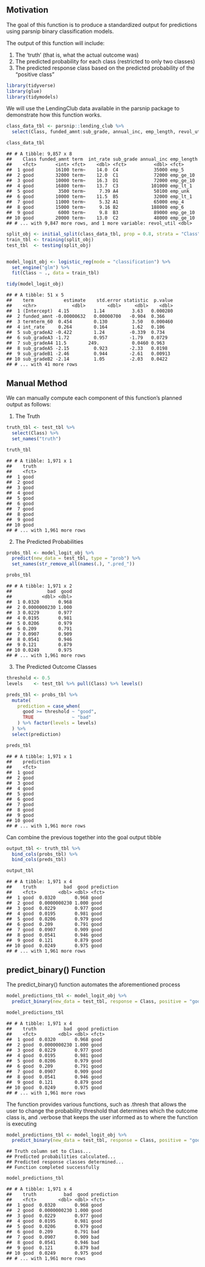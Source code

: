 
## Motivation

The goal of this function is to produce a standardized output for
predictions using parsnip binary classification models.

The output of this function will include:

1.  The ‘truth’ (that is, what the actual outcome was)
2.  The predicted probability for each class (restricted to only two
    classes)
3.  The predicted response class based on the predicted probability of
    the “positive class”

<!-- end list -->

``` r
library(tidyverse)
library(glue)
library(tidymodels)
```

We will use the LendingClub data available in the parsnip package to
demonstrate how this function works.

``` r
class_data_tbl <- parsnip::lending_club %>%
  select(Class, funded_amnt:sub_grade, annual_inc, emp_length, revol_util)

class_data_tbl
```

    ## # A tibble: 9,857 x 8
    ##    Class funded_amnt term  int_rate sub_grade annual_inc emp_length
    ##    <fct>       <int> <fct>    <dbl> <fct>          <dbl> <fct>     
    ##  1 good        16100 term~    14.0  C4             35000 emp_5     
    ##  2 good        32000 term~    12.0  C1             72000 emp_ge_10 
    ##  3 good        10000 term~    16.3  D1             72000 emp_ge_10 
    ##  4 good        16800 term~    13.7  C3            101000 emp_lt_1  
    ##  5 good         3500 term~     7.39 A4             50100 emp_unk   
    ##  6 good        10000 term~    11.5  B5             32000 emp_lt_1  
    ##  7 good        11000 term~     5.32 A1             65000 emp_4     
    ##  8 good        15000 term~     9.16 B2            188000 emp_6     
    ##  9 good         6000 term~     9.8  B3             89000 emp_ge_10 
    ## 10 good        20000 term~    13.0  C2             48000 emp_ge_10 
    ## # ... with 9,847 more rows, and 1 more variable: revol_util <dbl>

``` r
split_obj <- initial_split(class_data_tbl, prop = 0.8, strata = "Class")
train_tbl <- training(split_obj)
test_tbl  <- testing(split_obj)


model_logit_obj <- logistic_reg(mode = "classification") %>%
  set_engine("glm") %>%
  fit(Class ~ ., data = train_tbl)

tidy(model_logit_obj)
```

    ## # A tibble: 51 x 5
    ##    term           estimate    std.error statistic  p.value
    ##    <chr>             <dbl>        <dbl>     <dbl>    <dbl>
    ##  1 (Intercept)  4.15         1.14          3.63   0.000280
    ##  2 funded_amnt -0.00000632   0.00000700   -0.904  0.366   
    ##  3 termterm_60  0.454        0.130         3.50   0.000460
    ##  4 int_rate     0.264        0.164         1.62   0.106   
    ##  5 sub_gradeA2 -0.422        1.24         -0.339  0.734   
    ##  6 sub_gradeA3 -1.72         0.957        -1.79   0.0729  
    ##  7 sub_gradeA4 11.5        249.            0.0460 0.963   
    ##  8 sub_gradeA5 -2.15         0.923        -2.33   0.0198  
    ##  9 sub_gradeB1 -2.46         0.944        -2.61   0.00913 
    ## 10 sub_gradeB2 -2.14         1.05         -2.03   0.0422  
    ## # ... with 41 more rows

## Manual Method

We can manually compute each component of this function’s planned output
as follows:

1.  The Truth

<!-- end list -->

``` r
truth_tbl <- test_tbl %>% 
  select(Class) %>% 
  set_names("truth")

truth_tbl
```

    ## # A tibble: 1,971 x 1
    ##    truth
    ##    <fct>
    ##  1 good 
    ##  2 good 
    ##  3 good 
    ##  4 good 
    ##  5 good 
    ##  6 good 
    ##  7 good 
    ##  8 good 
    ##  9 good 
    ## 10 good 
    ## # ... with 1,961 more rows

2.  The Predicted Probabilities

<!-- end list -->

``` r
probs_tbl <- model_logit_obj %>% 
  predict(new_data = test_tbl, type = "prob") %>% 
  set_names(str_remove_all(names(.), ".pred_"))

probs_tbl
```

    ## # A tibble: 1,971 x 2
    ##             bad  good
    ##           <dbl> <dbl>
    ##  1 0.0320       0.968
    ##  2 0.0000000230 1.000
    ##  3 0.0229       0.977
    ##  4 0.0195       0.981
    ##  5 0.0206       0.979
    ##  6 0.209        0.791
    ##  7 0.0907       0.909
    ##  8 0.0541       0.946
    ##  9 0.121        0.879
    ## 10 0.0249       0.975
    ## # ... with 1,961 more rows

3.  The Predicted Outcome Classes

<!-- end list -->

``` r
threshold <- 0.5
levels    <- test_tbl %>% pull(Class) %>% levels()

preds_tbl <- probs_tbl %>% 
  mutate(
    prediction = case_when(
      good >= threshold ~ "good",
      TRUE              ~ "bad"
    ) %>% factor(levels = levels)
  ) %>% 
  select(prediction)

preds_tbl
```

    ## # A tibble: 1,971 x 1
    ##    prediction
    ##    <fct>     
    ##  1 good      
    ##  2 good      
    ##  3 good      
    ##  4 good      
    ##  5 good      
    ##  6 good      
    ##  7 good      
    ##  8 good      
    ##  9 good      
    ## 10 good      
    ## # ... with 1,961 more rows

Can combine the previous together into the goal output tibble

``` r
output_tbl <- truth_tbl %>% 
  bind_cols(probs_tbl) %>% 
  bind_cols(preds_tbl)

output_tbl
```

    ## # A tibble: 1,971 x 4
    ##    truth          bad  good prediction
    ##    <fct>        <dbl> <dbl> <fct>     
    ##  1 good  0.0320       0.968 good      
    ##  2 good  0.0000000230 1.000 good      
    ##  3 good  0.0229       0.977 good      
    ##  4 good  0.0195       0.981 good      
    ##  5 good  0.0206       0.979 good      
    ##  6 good  0.209        0.791 good      
    ##  7 good  0.0907       0.909 good      
    ##  8 good  0.0541       0.946 good      
    ##  9 good  0.121        0.879 good      
    ## 10 good  0.0249       0.975 good      
    ## # ... with 1,961 more rows

## predict\_binary() Function

The predict\_binary() function automates the aforementioned process

``` r
model_predictions_tbl <- model_logit_obj %>% 
  predict_binary(new_data = test_tbl, response = Class, positive = "good")

model_predictions_tbl
```

    ## # A tibble: 1,971 x 4
    ##    truth          bad  good prediction
    ##    <fct>        <dbl> <dbl> <fct>     
    ##  1 good  0.0320       0.968 good      
    ##  2 good  0.0000000230 1.000 good      
    ##  3 good  0.0229       0.977 good      
    ##  4 good  0.0195       0.981 good      
    ##  5 good  0.0206       0.979 good      
    ##  6 good  0.209        0.791 good      
    ##  7 good  0.0907       0.909 good      
    ##  8 good  0.0541       0.946 good      
    ##  9 good  0.121        0.879 good      
    ## 10 good  0.0249       0.975 good      
    ## # ... with 1,961 more rows

The function provides various functions, such as .thresh that allows the
user to change the probability threshold that determines which the
outcome class is, and .verbose that keeps the user informed as to where
the function is executing

``` r
model_predictions_tbl <- model_logit_obj %>% 
  predict_binary(new_data = test_tbl, response = Class, positive = "good", .thresh = 0.95, .verbose = TRUE)
```

    ## Truth column set to Class...
    ## Predicted probabilities calculated...
    ## Predicted response classes determined...
    ## Function completed successfully

``` r
model_predictions_tbl
```

    ## # A tibble: 1,971 x 4
    ##    truth          bad  good prediction
    ##    <fct>        <dbl> <dbl> <fct>     
    ##  1 good  0.0320       0.968 good      
    ##  2 good  0.0000000230 1.000 good      
    ##  3 good  0.0229       0.977 good      
    ##  4 good  0.0195       0.981 good      
    ##  5 good  0.0206       0.979 good      
    ##  6 good  0.209        0.791 bad       
    ##  7 good  0.0907       0.909 bad       
    ##  8 good  0.0541       0.946 bad       
    ##  9 good  0.121        0.879 bad       
    ## 10 good  0.0249       0.975 good      
    ## # ... with 1,961 more rows
